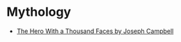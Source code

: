 # Mythology

- [The Hero With a Thousand Faces by Joseph Campbell](https://www.goodreads.com/book/show/588138.The_Hero_With_a_Thousand_Faces)
